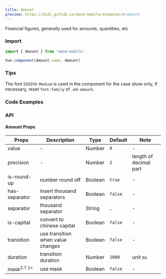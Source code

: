 ```yaml
---
title: Amount
preview: https://didi.github.io/mand-mobile/examples/#/amount
---
```


Financial figures, generally used for amounts, quantities, etc

### Import

```javascript
import { Amount } from 'mand-mobile'

Vue.component(Amount.name, Amount)
```

### Tips

The font `DIDIFD-Medium` is used in the component for the case show only, if necessary, reset `font-family` of `.md-amount`.

### Code Examples
<!-- DEMO -->

### API

#### Amount Props
| Props | Description | Type | Default | Note |
|----|-----|------|------|------|
|value|-|Number|`0`|-|
|precision|-|Number|`2`|length of decimal part|
|is-round-up|number round off|Boolean|`true`|-|
|has-separator|insert thousand separators|Boolean|`false`|-|
|separator|thousand separator|String|`,`|-|
|is-capital|convert to chinese capital|Boolean|`false`|-|
|transition|use transition when value changes|Boolean|`false`|-|
|duration|transition duration|Number|`1000`|unit `ms`|
|mask<sup class="version-after">2.7.1+</sup>|use mask|Boolean|`false`|-|
